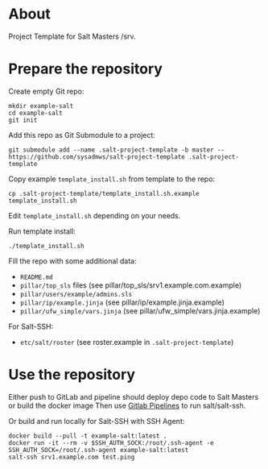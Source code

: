 # About
Project Template for Salt Masters /srv.

# Prepare the repository
Create empty Git repo:
```
mkdir example-salt
cd example-salt
git init 
```

Add this repo as Git Submodule to a project:
```
git submodule add --name .salt-project-template -b master -- https://github.com/sysadmws/salt-project-template .salt-project-template
```

Copy example `template_install.sh` from template to the repo:
```
cp .salt-project-template/template_install.sh.example template_install.sh
```

Edit `template_install.sh` depending on your needs.

Run template install:
```
./template_install.sh
```

Fill the repo with some additional data:
- `README.md`
- `pillar/top_sls` files (see pillar/top_sls/srv1.example.com.example)
- `pillar/users/example/admins.sls`
- `pillar/ip/example.jinja` (see pillar/ip/example.jinja.example)
- `pillar/ufw_simple/vars.jinja` (see pillar/ufw_simple/vars.jinja.example)

For Salt-SSH:
- `etc/salt/roster` (see roster.example in `.salt-project-template`)

# Use the repository
Either push to GitLab and pipeline should deploy depo code to Salt Masters or build the docker image
Then use [Gitlab Pipelines](https://github.com/sysadmws/gitlab-server-job) to run salt/salt-ssh.

Or build and run locally for Salt-SSH with SSH Agent:
```
docker build --pull -t example-salt:latest .
docker run -it --rm -v $SSH_AUTH_SOCK:/root/.ssh-agent -e SSH_AUTH_SOCK=/root/.ssh-agent example-salt:latest
salt-ssh srv1.example.com test.ping
```

